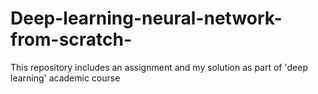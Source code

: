# Deep-learning-neural-network-from-scratch-
This repository includes an assignment and my solution as part of 'deep learning' academic course
